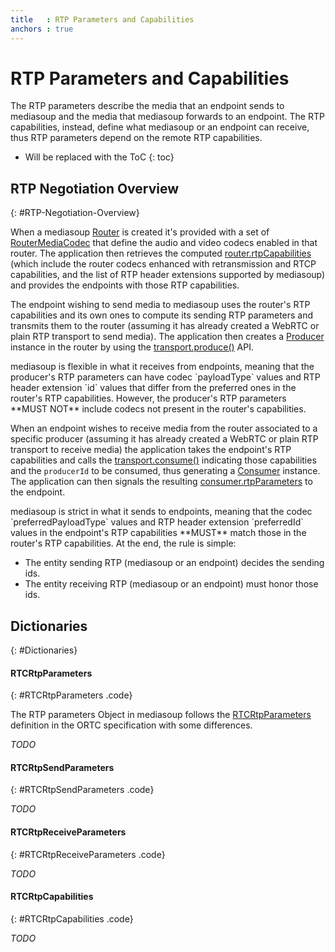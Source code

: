 ```yaml
---
title   : RTP Parameters and Capabilities
anchors : true
---
```



# RTP Parameters and Capabilities

The RTP parameters describe the media that an endpoint sends to mediasoup and the media that mediasoup forwards to an endpoint. The RTP capabilities, instead, define what mediasoup or an endpoint can receive, thus RTP parameters depend on the remote RTP capabilities.

* Will be replaced with the ToC
{: toc}


## RTP Negotiation Overview
{: #RTP-Negotiation-Overview}

When a mediasoup [Router](/documentation/v3/mediasoup/api/#Router) is created it's provided with a set of [RouterMediaCodec](/documentation/v3/mediasoup/api/#RouterMediaCodec) that define the audio and video codecs enabled in that router. The application then retrieves the computed [router.rtpCapabilities](/documentation/v3/mediasoup/api/#router-rtpCapabilities) (which include the router codecs enhanced with retransmission and RTCP capabilities, and the list of RTP header extensions supported by mediasoup) and provides the endpoints with those RTP capabilities.

The endpoint wishing to send media to mediasoup uses the router's RTP capabilities and its own ones to compute its sending RTP parameters and transmits them to the router (assuming it has already created a WebRTC or plain RTP transport to send media). The application then creates a [Producer](/documentation/v3/mediasoup/api/#Producer) instance in the router by using the [transport.produce()](/documentation/v3/mediasoup/api/#transport-produce) API.

<div markdown="1" class="note">
mediasoup is flexible in what it receives from endpoints, meaning that the producer's RTP parameters can have codec `payloadType` values and RTP header extension `id` values that differ from the preferred ones in the router's RTP capabilities. However, the producer's RTP parameters **MUST NOT** include codecs not present in the router's capabilities.
</div>

When an endpoint wishes to receive media from the router associated to a specific producer (assuming it has already created a WebRTC or plain RTP transport to receive media) the application takes the endpoint's RTP capabilities and calls the [transport.consume()](/documentation/v3/mediasoup/api/#transport-consume) indicating those capabilities and the `producerId` to be consumed, thus generating a [Consumer](/documentation/v3/mediasoup/api/#Consumer) instance. The application can then signals the resulting [consumer.rtpParameters](/documentation/v3/mediasoup/api/#consumer-rtpParameters) to the endpoint.

<div markdown="1" class="note">
mediasoup is strict in what it sends to endpoints, meaning that the codec `preferredPayloadType` values and RTP header extension `preferredId` values in the endpoint's RTP capabilities **MUST** match those in the router's RTP capabilities. At the end, the rule is simple:

* The entity sending RTP (mediasoup or an endpoint) decides the sending ids.
* The entity receiving RTP (mediasoup or an endpoint) must honor those ids.
</div>


## Dictionaries
{: #Dictionaries}

<section markdown="1">

#### RTCRtpParameters
{: #RTCRtpParameters .code}

The RTP parameters Object in mediasoup follows the [RTCRtpParameters](https://draft.ortc.org/#dom-rtcrtpparameters) definition in the ORTC specification with some differences.

*TODO*

#### RTCRtpSendParameters
{: #RTCRtpSendParameters .code}

*TODO*

#### RTCRtpReceiveParameters
{: #RTCRtpReceiveParameters .code}

*TODO*

#### RTCRtpCapabilities
{: #RTCRtpCapabilities .code}

*TODO*

</section>
